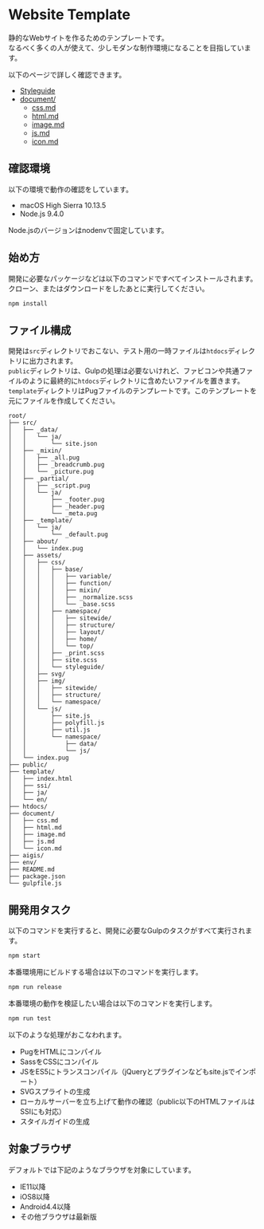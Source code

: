 # Website Template
静的なWebサイトを作るためのテンプレートです。  
なるべく多くの人が使えて、少しモダンな制作環境になることを目指しています。

以下のページで詳しく確認できます。

- [Styleguide](https://manabuyasuda-website-template.netlify.com/styleguide/)
- [document/](document/)
  - [css.md](document/css.md)
  - [html.md](document/html.md)
  - [image.md](document/image.md)
  - [js.md](document/js.md)
  - [icon.md](document/icon.md)


## 確認環境
以下の環境で動作の確認をしています。

- macOS High Sierra 10.13.5
- Node.js 9.4.0

Node.jsのバージョンはnodenvで固定しています。


## 始め方
開発に必要なパッケージなどは以下のコマンドですべてインストールされます。クローン、またはダウンロードをしたあとに実行してください。

```bash
npm install
```

## ファイル構成
開発は`src`ディレクトリでおこない、テスト用の一時ファイルは`htdocs`ディレクトリに出力されます。  
`public`ディレクトリは、Gulpの処理は必要ないけれど、ファビコンや共通ファイルのように最終的に`htdocs`ディレクトリに含めたいファイルを置きます。  
`template`ディレクトリはPugファイルのテンプレートです。このテンプレートを元にファイルを作成してください。

```
root/
├── src/
│   ├── _data/
│   │   └── ja/
│   │       └── site.json
│   ├── _mixin/
│   │   ├── _all.pug
│   │   ├── _breadcrumb.pug
│   │   └── _picture.pug
│   ├── _partial/
│   │   ├── _script.pug
│   │   └── ja/
│   │       ├── _footer.pug
│   │       ├── _header.pug
│   │       └── _meta.pug
│   ├── _template/
│   │   └── ja/
│   │       └── _default.pug
│   ├── about/
│   │   └── index.pug
│   ├── assets/
│   │   ├── css/
│   │   │   ├── base/
│   │   │   │   ├── variable/
│   │   │   │   ├── function/
│   │   │   │   ├── mixin/
│   │   │   │   ├── _normalize.scss
│   │   │   │   └── _base.scss
│   │   │   ├── namespace/
│   │   │   │   ├── sitewide/
│   │   │   │   ├── structure/
│   │   │   │   ├── layout/
│   │   │   │   ├── home/
│   │   │   │   └── top/
│   │   │   ├── _print.scss
│   │   │   ├── site.scss
│   │   │   └── styleguide/
│   │   ├── svg/
│   │   ├── img/
│   │   │   ├── sitewide/
│   │   │   ├── structure/
│   │   │   └── namespace/
│   │   └── js/
│   │       ├── site.js
│   │       ├── polyfill.js
│   │       ├── util.js
│   │       └── namespace/
│   │           ├── data/
│   │           └── js/
│   └── index.pug
├── public/
├── template/
│   ├── index.html
│   ├── ssi/
│   ├── ja/
│   └── en/
├── htdocs/
├── document/
│   ├── css.md
│   ├── html.md
│   ├── image.md
│   ├── js.md
│   └── icon.md
├── aigis/
├── env/
├── README.md
├── package.json
└── gulpfile.js
```

## 開発用タスク
以下のコマンドを実行すると、開発に必要なGulpのタスクがすべて実行されます。

```bash
npm start
```

本番環境用にビルドする場合は以下のコマンドを実行します。

```bash
npm run release
```

本番環境の動作を検証したい場合は以下のコマンドを実行します。

```bash
npm run test
```

以下のような処理がおこなわれます。

- PugをHTMLにコンパイル
- SassをCSSにコンパイル
- JSをES5にトランスコンパイル（jQueryとプラグインなどもsite.jsでインポート）
- SVGスプライトの生成
- ローカルサーバーを立ち上げて動作の確認（public以下のHTMLファイルはSSIにも対応）
- スタイルガイドの生成

## 対象ブラウザ
デフォルトでは下記のようなブラウザを対象にしています。

- IE11以降
- iOS8以降
- Android4.4以降
- その他ブラウザは最新版
